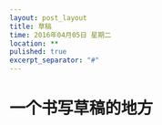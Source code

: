 ```yaml
---
layout: post_layout
title: 草稿
time: 2016年04月05日 星期二
location: **
pulished: true
excerpt_separator: "#"
---
```


# 一个书写草稿的地方
